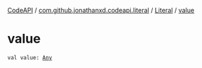 [CodeAPI](../../index.md) / [com.github.jonathanxd.codeapi.literal](../index.md) / [Literal](index.md) / [value](.)

# value

`val value: `[`Any`](https://kotlinlang.org/api/latest/jvm/stdlib/kotlin/-any/index.html)